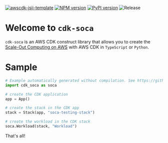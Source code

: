 [![awscdk-jsii-template](https://img.shields.io/badge/built%20with-awscdk--jsii--template-blue)](https://github.com/pahud/awscdk-jsii-template)
[![NPM version](https://badge.fury.io/js/cdk-soca.svg)](https://badge.fury.io/js/cdk-soca)
[![PyPI version](https://badge.fury.io/py/cdk-soca.svg)](https://badge.fury.io/py/cdk-soca)
![Release](https://github.com/pahud/cdk-soca/workflows/Release/badge.svg)

# Welcome to `cdk-soca`

`cdk-soca` is an AWS CDK construct library that allows you to create the [Scale-Out Computing on AWS](https://aws.amazon.com/tw/solutions/implementations/scale-out-computing-on-aws/) with AWS CDK in `TypeScript` or `Python`.

# Sample

```python
# Example automatically generated without compilation. See https://github.com/aws/jsii/issues/826
import cdk_soca as soca

# create the CDK application
app = App()

# create the stack in the CDK app
stack = Stack(app, "soca-testing-stack")

# create the workload in the CDK stack
soca.Workload(stack, "Workload")
```

That's all!
